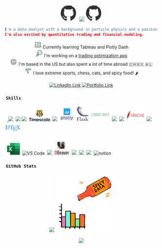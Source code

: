 <div align="center">
    <img src="https://github.com/MitchMedeiros/MitchMedeiros/blob/8deeee6be8899a3d9a50efd0a2db4b1f51992323/images/github_icon.gif" width=55>&nbsp;
    <img src="https://readme-typing-svg.herokuapp.com?font=Inconsolata&weight=500&size=30&duration=3500&pause=1700&color=FF591B&background=FFFFFF00&width=632&height=41&lines=Hello+World!%7C++Welcome+to+my+GitHub+Profile">
    <img src="https://github.com/MitchMedeiros/MitchMedeiros/blob/8deeee6be8899a3d9a50efd0a2db4b1f51992323/images/github_icon.gif" width="55">
</div>

```python
I'm a data analyst with a background in particle physics and a passion for data and quantitative analysis. 
I'm also excited by quantitative trading and financial modeling.
```

<div align="center">
    <img src="https://github.com/MitchMedeiros/MitchMedeiros/blob/297c690241747eca3901e7fb5d2fb3fe1e541e81/images/elearn.gif" width="25"> Currently learning Tableau and Plotly Dash
    <br>
    <img src="https://github.com/MitchMedeiros/MitchMedeiros/blob/61537ee093a9681511e8e9288093a713ae484f70/images/optimize.gif" width="25"> I'm working on a <a href=https://backtest.fi>trading optimization app</a>
    <br>
    <img src="https://github.com/MitchMedeiros/MitchMedeiros/blob/4e6e67762c92f63519cdb23d5d7ff9cd2eff05ee/images/earth.gif" width="25"> I'm based in the US but also spent a lot of time abroad 🇨🇭🇲🇽 🇦🇱
    <br> 
    <img src="https://github.com/MitchMedeiros/MitchMedeiros/blob/897d620368d5be0324c2ac470b7ff3cff61a9a55/images/ice_axe.gif" width="25"> I love extreme sports, chess, cats, and spicy food! 🌶️
</div>
    
<div align="center">
    <br>
    <a href="https://www.linkedin.com/in/mitchell-medeiros/">
        <img src="https://img.shields.io/badge/LinkedIn-blue?style=for-the-badge&logo=linkedin&logoColor=white" alt="LinkedIn Link"></a>
    <a href="https://mitchm.net/">
        <img src="https://img.shields.io/badge/Portfolio-dda703?style=for-the-badge&logo=About&logoColor=white" alt="Portfolio Link"></a>
</div>

### &nbsp;`Skills`

<div align="left">
    &nbsp;&nbsp;<a href="https://www.python.org/" target="_blank" rel="noreferrer"> 
        <img src="https://raw.githubusercontent.com/danielcranney/readme-generator/main/public/icons/skills/python-colored.svg" width="44"></a>&nbsp;
    <a href="https://www.mysql.com/" target="_blank" rel="noreferrer">
        <img src="https://cdn.jsdelivr.net/gh/devicons/devicon/icons/mysql/mysql-original-wordmark.svg" width="58"></a>
    <a href="https://www.postgresql.org/" target="_blank" rel="noreferrer">
        <img src="https://raw.githubusercontent.com/danielcranney/readme-generator/main/public/icons/skills/postgresql-colored.svg" width="44"></a>&nbsp;
    <img src="https://github.com/MitchMedeiros/MitchMedeiros/blob/664b3df1516e08ff92baf0053972dd7e979bfb43/images/timescale.png" width="70">&nbsp;
    <img src="https://cdn.jsdelivr.net/gh/devicons/devicon/icons/pandas/pandas-original-wordmark.svg" width="48">&nbsp;
    <img src="https://github.com/MitchMedeiros/MitchMedeiros/blob/a8e9127b995bd88ab5a1ed8fa0159bc90631f9e6/images/plotly.png" width="48">&nbsp;
    <a href="https://flask.palletsprojects.com/en/2.0.x/" target="_blank" rel="noreferrer">
        <img src="https://github.com/MitchMedeiros/MitchMedeiros/blob/127afd4944fe5732f6d76496687e25aa7007156c/images/flask.png" width="40"></a>&nbsp;
    <img src="https://github.com/MitchMedeiros/MitchMedeiros/blob/bfe35ab4179d36e9645c7da3d1a12fd685f46e62/images/rest_api.png" width="60" height="40">&nbsp;
    <a href="https://git-scm.com/" target="_blank" rel="noreferrer">
    <img src="https://raw.githubusercontent.com/danielcranney/readme-generator/main/public/icons/skills/git-colored.svg" width="44"></a>&nbsp;
    <img src="https://cdn.jsdelivr.net/gh/devicons/devicon/icons/docker/docker-plain.svg" width="44">&nbsp;
    <img src="https://github.com/MitchMedeiros/MitchMedeiros/blob/664b3df1516e08ff92baf0053972dd7e979bfb43/images/apache.png" width="58" height="37">&nbsp;
    <img src="https://cdn.jsdelivr.net/gh/devicons/devicon/icons/html5/html5-original.svg" width="40"/>&nbsp;
    <img src="https://github.com/MitchMedeiros/MitchMedeiros/blob/cac9f6b38a08ce51568a84c2ee2e67459ad39fcf/images/latex.png" width="55">
    <br></br>
    &nbsp;&nbsp;<img src="https://github.com/MitchMedeiros/MitchMedeiros/blob/b7394bf710312c6604f79b29cf22c885fc9b37cc/images/excel.svg" width="42">&nbsp;
    <img src="https://cdn.jsdelivr.net/gh/devicons/devicon/icons/vscode/vscode-original.svg" alt="VS Code" width="44"/>&nbsp;
    <img src="https://cdn.jsdelivr.net/gh/devicons/devicon/icons/jupyter/jupyter-original-wordmark.svg" width="44">&nbsp;
    <img src="https://github.com/MitchMedeiros/MitchMedeiros/blob/b7394bf710312c6604f79b29cf22c885fc9b37cc/images/dbeaver.png" height="45" width="50">&nbsp;
    <img src="https://cdn.jsdelivr.net/gh/devicons/devicon/icons/vim/vim-original.svg" width="44">&nbsp;
    <img src="https://cdn.jsdelivr.net/gh/devicons/devicon/icons/linux/linux-original.svg" width="44">&nbsp;
    <img src="https://cdn.jsdelivr.net/gh/devicons/devicon/icons/wordpress/wordpress-plain.svg" width="44">&nbsp;
    <img src="https://user-images.githubusercontent.com/79409258/226091987-3cdf9344-dcfa-4d4e-ad0d-d3ab37c3c4db.png" alt="notion" width="44"/>    
</div>

### &nbsp;`GitHub Stats`

<div align="center">
    <img src="https://streak-stats.demolab.com?user=MitchMedeiros&theme=tokyonight-duo&hide_border=true&border_radius=40">
    <img src="https://github.com/MitchMedeiros/MitchMedeiros/blob/f555577ccb1a171db4ebcfa82f09b643eaf16f55/images/spicy_data.gif" width="190">
    <br></br>
    <img src="https://github-readme-activity-graph.cyclic.app/graph?username=MitchMedeiros&bg_color=00b2ff00&color=b600ff&line=00ccfa90&point=00b2ff&area=true&hide_border=true">
</div>

    
    
    
